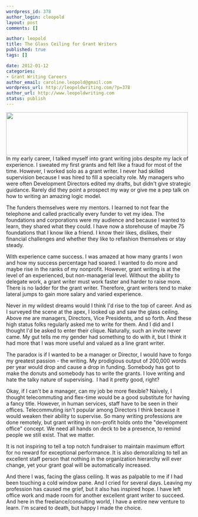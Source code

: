 ```yaml
--- 
wordpress_id: 378
author_login: cleopold
layout: post
comments: []

author: leopold
title: The Glass Ceiling for Grant Writers
published: true
tags: []

date: 2012-01-12 
categories: 
- Grant Writing Careers
author_email: caroline.leopold@gmail.com
wordpress_url: http://leopoldwriting.com/?p=378
author_url: http://www.leopoldwriting.com
status: publish
---
```

<a href="http://leopoldwriting.com/wp-content/uploads/2012/01/glass-ceiling1.jpeg"><img class="aligncenter size-full wp-image-380" title="glass ceiling" src="http://leopoldwriting.com/wp-content/uploads/2012/01/glass-ceiling1.jpeg" alt="" width="493" height="117" /></a>In my early career, I talked myself into grant writing jobs despite my lack of experience. I sweated my first grants and felt like a fraud for most of the time. However, I worked solo as a grant writer. I never had skilled supervision because I was hired to fill a specialty role. My managers who were often Development Directors edited my drafts, but didn't give strategic guidance. Rarely did they point a prospect my way or give me a pep talk on how to writing an amazing logic model.

The funders themselves were my mentors. I learned to not fear the telephone and called practically every funder to vet my idea. The foundations and corporations were my audience and because I wanted to learn, they shared what they could. I have now a storehouse of maybe 75 foundations that I know like a friend. I know their likes, dislikes, their financial challenges and whether they like to refashion themselves or stay steady.

With experience came success. I was amazed at how many grants I won and how my success percentage had soared. I wanted to do more and maybe rise in the ranks of my nonprofit. However, grant writing is at the level of an experienced, but non-managerial level. Without the ability to delegate work, a grant writer must work faster and harder to raise more. There is no ladder for the grant writer. Therefore, grant writers tend to make lateral jumps to gain more salary and varied experience.

Never in my wildest dreams would I think I'd rise to the top of career. And as I surveyed the scene at the apex, I looked up and saw the glass ceiling. Above me are managers, Directors, Vice Presidents, and so forth. And these high status folks regularly asked me to write for them. And I did and I thought I'd be asked to enter their clique. Naturally, such an invite never came. My gut tells me my gender had something to do with it, but I think it had more that I was more useful and valued as a line grant writer.

The paradox is if I wanted to be a manager or Director, I would have to forgo my greatest passion - the writing. My prodigious output of 200,000 words per year would drop and cause a drop in funding. Somebody has got to make the donuts and somebody has to write the grants. I love writing and hate the talky nature of supervising.  I had it pretty good, right?

Okay, if I can't be a manager, can my job be more flexible? Naively, I thought telecommuting and flex-time would be a good substitute for having a fancy title. However, in human services, staff have to be seen in their offices. Telecommuting isn't popular among Directors I think because it would weaken their ability to supervise. So many writing professions are done remotely, but grant writing in non-profit holds onto the "development office" concept. We need all hands on deck to be a presence, to remind people we still exist. That we matter.

It is not inspiring to tell a top notch fundraiser to maintain maximum effort for no reward for exceptional performance. It is also demoralizing to tell an excellent staff person that nothing in the organization hierarchy will ever change, yet your grant goal will be automatically increased.

And there I was, facing the glass ceiling. It was as palpable to me if I had been touching a cold window pane. And I cried for several days. Leaving my profession has caused me grief, but it also has inspired hope. I have left office work and made room for another excellent grant writer to succeed. And here in the freelance/consulting world, I have a entire new venture to learn. I'm scared to death, but happy I made the choice.
